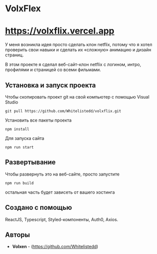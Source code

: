 # VolxFlex

# https://volxflix.vercel.app

У меня возникла идея просто сделать клон netflix, потому что я хотел проверить свои навыки и сделать их «сложную» анимацию и дизайн страниц.

В этом проекте я сделал веб-сайт-клон netflix с логином, интро, профилями и страницей со всеми фильмами.

## Установка и запуск проекта

Чтобы скопировать проект git на свой компьютер с помощью Visual Studio

```
git pull https://github.com/Whitelistedd/volxflix.git
```

Установить все пакеты проекта

```
npm install
```

Для запуска сайта

```
npm run start
```

## Развертывание

Чтобы развернуть это на веб-сайте, просто запустите

```
npm run build
```

остальная часть будет зависеть от вашего хостинга

## Создано с помощью

ReactJS,
Typescript,
Styled-компоненты,
Auth0,
Axios.

## Авторы

- **Volxen** - (https://github.com/Whitelistedd)
